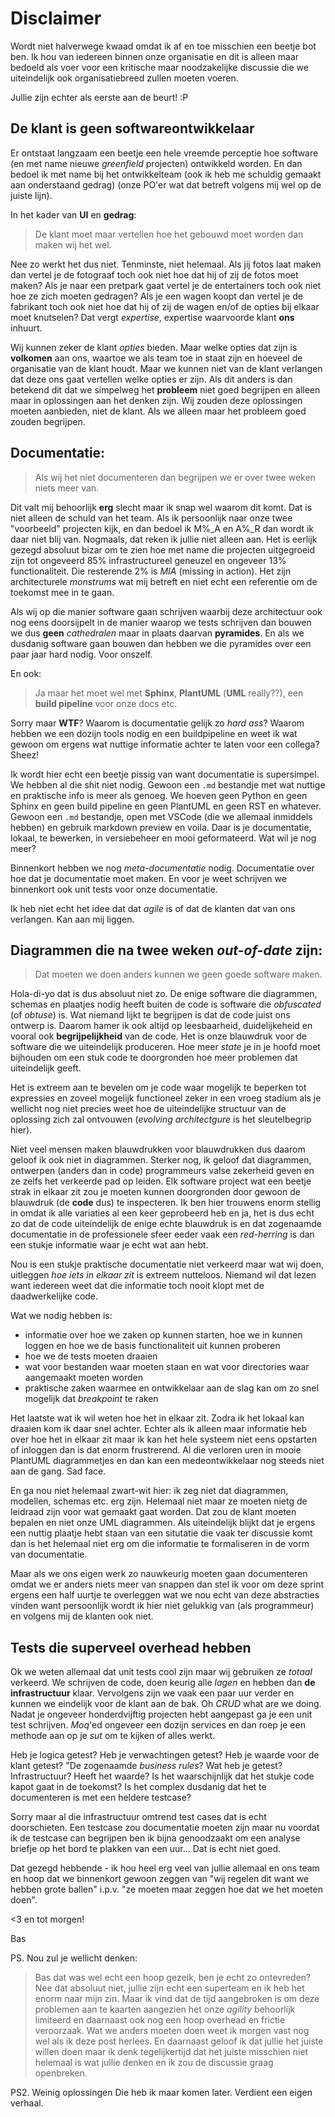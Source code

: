 # Disclaimer
Wordt niet halverwege kwaad omdat ik af en toe misschien een beetje bot ben. Ik hou van iedereen binnen onze organisatie en dit is alleen maar bedoeld als voer voor een kritische maar noodzakelijke discussie die we uiteindelijk ook organisatiebreed zullen moeten voeren.

Jullie zijn echter als eerste aan de beurt! :P

## De klant is geen softwareontwikkelaar
Er ontstaat langzaam een beetje een hele vreemde perceptie hoe software (en met name nieuwe *greenfield* projecten) ontwikkeld worden. En dan bedoel ik met name bij het ontwikkelteam (ook ik heb me schuldig gemaakt aan onderstaand gedrag) (onze PO'er wat dat betreft volgens mij wel op de juiste lijn).

In het kader van **UI** en **gedrag**:

> De klant moet maar vertellen hoe het gebouwd moet worden dan maken wij het wel.

Nee zo werkt het dus niet. Tenminste, niet helemaal. Als jij fotos laat maken dan vertel je de fotograaf toch ook niet hoe dat hij of zij de fotos moet maken? Als je naar een pretpark gaat vertel je de entertainers toch ook niet hoe ze zich moeten gedragen? Als je een wagen koopt dan vertel je de fabrikant toch ook niet hoe dat hij of zij de wagen en/of de opties bij elkaar moet knutselen? Dat vergt *expertise*, expertise waarvoorde klant **ons** inhuurt. 

Wij kunnen zeker de klant *opties* bieden. Maar welke opties dat zijn is **volkomen** aan ons, waartoe we als team toe in staat zijn en hoeveel de organisatie van de klant houdt. Maar we kunnen niet van de klant verlangen dat deze ons gaat vertellen welke opties er zijn. Als dit anders is dan betekend dit dat we simpelweg het **probleem** niet goed begrijpen en alleen maar in oplossingen aan het denken zijn. Wij zouden deze oplossingen moeten aanbieden, niet de klant. Als we alleen maar het probleem goed zouden begrijpen.

## Documentatie:

> Als wij het niet documenteren dan begrijpen we er over twee weken niets meer van.

Dit valt mij behoorlijk **erg** slecht maar ik snap wel waarom dit komt. Dat is niet alleen de schuld van het team. Als ik persoonlijk naar onze twee "voorbeeld" projecten kijk, en dan bedoel ik M%_A en A%_R dan wordt ik daar niet blij van. Nogmaals, dat reken ik jullie niet alleen aan. Het is eerlijk gezegd absoluut bizar om te zien hoe met name die projecten uitgegroeid zijn tot ongeveerd 85% infrastructureel geneuzel en ongeveer 13% functionaliteit. Die resterende 2% is *MIA* (missing in action). Het zijn architecturele *monstrums* wat mij betreft en niet echt een referentie om de toekomst mee in te gaan.

Als wij op die manier software gaan schrijven waarbij deze architectuur ook nog eens doorsijpelt in de manier waarop we tests schrijven dan bouwen we dus **geen** *cathedralen* maar in plaats daarvan **pyramides**. En als we dusdanig software gaan bouwen dan hebben we die pyramides over een paar jaar hard nodig. Voor onszelf.

En ook:

> Ja maar het moet wel met **Sphinx**, **PlantUML** (**UML** really??), een **build pipeline** voor onze docs etc.

Sorry maar **WTF**? Waarom is documentatie gelijk zo *hard ass*? Waarom hebben we een dozijn tools nodig en een buildpipeline en weet ik wat gewoon om ergens wat nuttige informatie achter te laten voor een collega? Sheez!

Ik wordt hier echt een beetje pissig van want documentatie is supersimpel. We hebben al die shit niet nodig. Gewoon een `.md` bestandje met wat nuttige en praktische info is meer als genoeg. We hoeven geen Python en geen Sphinx en geen build pipeline en geen PlantUML en geen RST en whatever. Gewoon een `.md` bestandje, open met VSCode (die we allemaal inmiddels hebben) en gebruik markdown preview en voila. Daar is je documentatie, lokaal, te bewerken, in versiebeheer en mooi geformateerd. Wat wil je nog meer? 

Binnenkort hebben we nog *meta-documentatie* nodig. Documentatie over hoe dat je documentatie moet maken. En voor je weet schrijven we binnenkort ook unit tests voor onze documentatie.

Ik heb niet echt het idee dat dat *agile* is of dat de klanten dat van ons verlangen. Kan aan mij liggen.

## Diagrammen die na twee weken *out-of-date* zijn:

> Dat moeten we doen anders kunnen we geen goede software maken.

Hola-di-yo dat is dus absoluut niet zo. De enige software die diagrammen, schemas en plaatjes nodig heeft buiten de code is software die *obfuscated* (of *obtuse*) is. Wat niemand lijkt te begrijpen is dat de code juist ons ontwerp is. Daarom hamer ik ook altijd op leesbaarheid, duidelijkeheid en vooral ook **begrijpelijkheid** van de code. Het is onze blauwdruk voor de software die we uiteindelijk produceren. Hoe meer *state* je in je hoofd moet bijhouden om een stuk code te doorgronden hoe meer problemen dat uiteindelijk geeft.

Het is extreem aan te bevelen om je code waar mogelijk te beperken tot expressies en zoveel mogelijk functioneel zeker in een vroeg stadium als je wellicht nog niet precies weet hoe de uiteindelijke structuur van de oplossing zich zal ontvouwen (*evolving architectgure* is het sleutelbegrip hier).

Niet veel mensen maken blauwdrukken voor blauwdrukken dus daarom geloof ik ook niet in diagrammen. Sterker nog, ik geloof dat diagrammen, ontwerpen (anders dan in code) programmeurs valse zekerheid geven en ze zelfs het verkeerde pad op leiden. Elk software project wat een beetje strak in elkaar zit zou je moeten kunnen doorgronden door gewoon de blauwdruk (de **code** dus) te inspecteren. Ik ben hier trouwens enorm stellig in omdat ik alle variaties al een keer geprobeerd heb en ja, het is dus echt zo dat de code uiteindelijk de enige echte blauwdruk is en dat zogenaamde documentatie in de professionele sfeer eeder vaak een *red-herring* is dan een stukje informatie waar je echt wat aan hebt. 

Nou is een stukje praktische documentatie niet verkeerd maar wat wij doen, uitleggen *hoe iets in elkaar zit* is extreem nutteloos. Niemand wil dat lezen want iedereen weet dat die informatie toch nooit klopt met de daadwerkelijke code. 

Wat we nodig hebben is: 
* informatie over hoe we zaken op kunnen starten, hoe we in kunnen loggen en hoe we de basis functionaliteit uit kunnen proberen
* hoe we de tests moeten draaien
* wat voor bestanden waar moeten staan en wat voor directories waar aangemaakt moeten worden
* praktische zaken waarmee en ontwikkelaar aan de slag kan om zo snel mogelijk dat *breakpoint* te raken

Het laatste wat ik wil weten hoe het in elkaar zit. Zodra ik het lokaal kan draaien kom ik daar snel achter. Echter als ik alleen maar informatie heb over hoe het in elkaar zit maar ik kan het hele systeem niet eens opstarten of inloggen dan is dat enorm frustrerend. Al die verloren uren in mooie PlantUML diagrammetjes en dan kan een medeontwikkelaar nog steeds niet aan de gang. Sad face.

En ga nou niet helemaal zwart-wit hier: ik zeg niet dat diagrammen, modellen, schemas etc. erg zijn. Helemaal niet maar ze moeten nietg de leidraad zijn voor wat gemaakt gaat worden. Dat zou de klant moeten bepalen en niet onze UML diagrammen. Als uiteindelijk blijkt dat je ergens een nuttig plaatje hebt staan van een situtatie die vaak ter discussie komt dan is het helemaal niet erg om die informatie te formaliseren in de vorm van documentatie.

Maar als we ons eigen werk zo nauwkeurig moeten gaan documenteren omdat we er anders niets meer van snappen dan stel ik voor om deze sprint ergens een half uurtje te overleggen wat we nou echt van deze abstracties vinden want persoonlijk wordt ik hier niet gelukkig van (als programmeur) en volgens mij de klanten ook niet.

## Tests die superveel overhead hebben
Ok we weten allemaal dat unit tests cool zijn maar wij gebruiken ze *totaal* verkeerd. We schrijven de code, doen keurig alle *lagen* en hebben dan **de infrastructuur**  klaar. Vervolgens zijn we vaak een paar uur verder en kunnen we eindelijk voor de klant aan de bak. Oh *CRUD* what are we doing. Nadat je ongeveer honderdvijftig projecten hebt aangepast ga je een unit test schrijven. *Moq*'ed ongeveer een dozijn services en dan roep je een methode aan op je *sut* om te kijken of alles werkt.

Heb je logica getest? Heb je verwachtingen getest? Heb je waarde voor de klant getest? "De zogenaamde *business rules*? Wat heb je getest? Infrastructuur? Heeft het waarde? Is het waarschijnlijk dat het stukje code kapot gaat in de toekomst? Is het complex dusdanig dat het te documenteren is met een heldere testcase?

Sorry maar al die infrastructuur omtrend test cases dat is echt doorschieten. Een testcase zou documentatie moeten zijn maar nu voordat ik de testcase can begrijpen ben ik bijna genoodzaakt om een analyse briefje op het bord te plakken van een uur... Dat is echt niet goed.

Dat gezegd hebbende - ik hou heel erg veel van jullie allemaal en ons team en hoop dat we binnenkort gewoon zeggen van "wij regelen dit want we hebben grote ballen" i.p.v. "ze moeten maar zeggen hoe dat we het moeten doen". 

<3 en tot morgen!

Bas

PS. Nou zul je wellicht denken:
> Bas dat was wel echt een hoop gezeik, ben je echt zo ontevreden? Nee dat absoluut niet, jullie zijn echt een superteam en ik heb het enorm naar mijn zin. Maar ik vind dat de tijd aangebroken is om deze problemen aan te kaarten aangezien het onze *agility* behoorlijk limiteerd en daarnaast ook nog een hoop overhead en frictie veroorzaak. Wat we anders moeten doen weet ik morgen vast nog wel als ik deze post herlees. En daarnaast geloof ik dat jullie het juiste willen doen maar ik denk tegelijkertijd dat het juiste misschien niet helemaal is wat jullie denken en ik zou de discussie graag openbreken.

PS2. Weinig oplossingen
Die heb ik maar komen later. Verdient een eigen verhaal.
